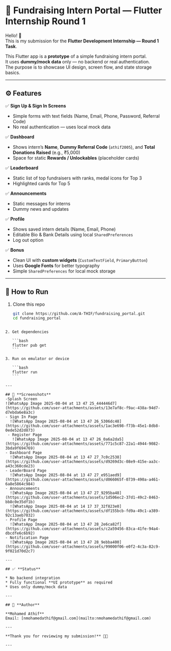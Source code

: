 # 📱 Fundraising Intern Portal — Flutter Internship Round 1

Hello! 👋  
This is my submission for the **Flutter Development Internship — Round 1 Task**.

This Flutter app is a **prototype** of a simple fundraising intern portal.  
It uses **dummy/mock data** only — no backend or real authentication.  
The purpose is to showcase UI design, screen flow, and state storage basics.

---

## ⚙️ **Features**

✅ **Sign Up & Sign In Screens**
- Simple forms with text fields (Name, Email, Phone, Password, Referral Code)
- No real authentication — uses local mock data

✅ **Dashboard**
- Shows intern’s **Name**, **Dummy Referral Code** (`athif2005`), and **Total Donations Raised** (e.g., ₹5,000)
- Space for static **Rewards / Unlockables** (placeholder cards)

✅ **Leaderboard**
- Static list of top fundraisers with ranks, medal icons for Top 3
- Highlighted cards for Top 5

✅ **Announcements**
- Static messages for interns
- Dummy news and updates

✅ **Profile**
- Shows saved intern details (Name, Email, Phone)
- Editable Bio & Bank Details using local `SharedPreferences`
- Log out option

✅ **Bonus**
- Clean UI with **custom widgets** (`CustomTextField`, `PrimaryButton`)
- Uses **Google Fonts** for better typography
- Simple `SharedPreferences` for local mock storage

---

## 🚀 **How to Run**

1. Clone this repo  
   ```bash
   git clone https://github.com/A-THIF/fundraising_portal.git
   cd fundraising_portal
````

2. Get dependencies

   ```bash
   flutter pub get
   ```

3. Run on emulator or device

   ```bash
   flutter run
   ```

---

## 📸 **Screenshots**
-Splash Screen
![WhatsApp Image 2025-08-04 at 13 47 25_444446d7](https://github.com/user-attachments/assets/13e7af8c-f9ac-438a-94d7-d7ebda6e8a3c)
- Sign In Page
  ![WhatsApp Image 2025-08-04 at 13 47 26_5306dc48](https://github.com/user-attachments/assets/1ac3e698-f73b-45e1-8db8-0ede52d2d873)
 - Register Page
   ![WhatsApp Image 2025-08-04 at 13 47 26_0a6a2da5](https://github.com/user-attachments/assets/771c5c87-22a1-4944-9082-3bda9f694769)
- Dashboard Page
  ![WhatsApp Image 2025-08-04 at 13 47 27_7c0c2538](https://github.com/user-attachments/assets/d9269d3c-08e9-415e-aa3c-a43c360cde23)
- LeaderBoard Page
  ![WhatsApp Image 2025-08-04 at 13 47 27_e951aed9](https://github.com/user-attachments/assets/d066065f-0739-490a-a461-6a8e5864c984)
- Announcements
  ![WhatsApp Image 2025-08-04 at 13 47 27_9295ba48](https://github.com/user-attachments/assets/1d506ec2-37d1-49c2-8463-bb8c0e35df1b)
  ![WhatsApp Image 2025-08-04 at 14 17 37_32f823e0](https://github.com/user-attachments/assets/df155bcb-fd9a-49c1-a389-92c13aeb7032)
- Profile Page
  ![WhatsApp Image 2025-08-04 at 13 47 28_2e6ca82f](https://github.com/user-attachments/assets/c2a59456-83ca-41fe-94a4-dbcdfe6c6b92)
- Notification Page
  ![WhatsApp Image 2025-08-04 at 13 47 28_9ebba400](https://github.com/user-attachments/assets/99000f06-e0f2-4c3a-82c9-9f021d70d2c7)

---

## ✅ **Status**

* No backend integration
* Fully functional **UI prototype** as required
* Uses only dummy/mock data

---

## 📜 **Author**

**Mohamed Athif**
Email: [nmohamedathif@gmail.com](mailto:nmohamedathif@gmail.com)

---

**Thank you for reviewing my submission!** 🚀✨

---

````

